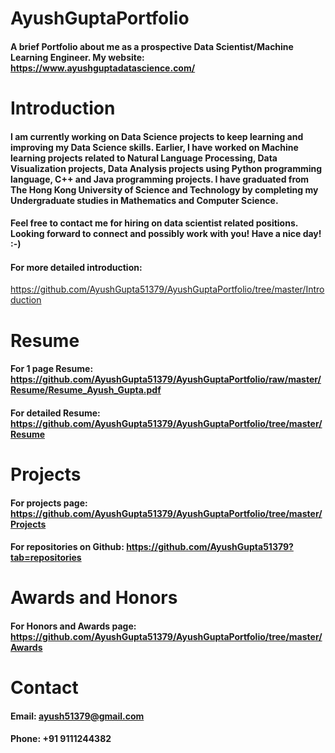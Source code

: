 # AyushGuptaPortfolio
#### A brief Portfolio about me as a prospective Data Scientist/Machine Learning Engineer. My website: https://www.ayushguptadatascience.com/

# Introduction

#### I am currently working on Data Science projects to keep learning and improving my Data Science skills. Earlier, I have worked on Machine learning projects related to Natural Language Processing, Data Visualization projects, Data Analysis projects using Python programming language, C++ and Java programming projects. I have graduated from The Hong Kong University of Science and Technology by completing my Undergraduate studies in Mathematics and Computer Science.

#### Feel free to contact me for hiring on data scientist related positions. Looking forward to connect and possibly work with you! Have a nice day! :-)

#### For more detailed introduction:
https://github.com/AyushGupta51379/AyushGuptaPortfolio/tree/master/Introduction

# Resume

#### For 1 page Resume: https://github.com/AyushGupta51379/AyushGuptaPortfolio/raw/master/Resume/Resume_Ayush_Gupta.pdf

#### For detailed Resume: https://github.com/AyushGupta51379/AyushGuptaPortfolio/tree/master/Resume

# Projects

#### For projects page: https://github.com/AyushGupta51379/AyushGuptaPortfolio/tree/master/Projects

#### For repositories on Github: https://github.com/AyushGupta51379?tab=repositories

# Awards and Honors

#### For Honors and Awards page: https://github.com/AyushGupta51379/AyushGuptaPortfolio/tree/master/Awards

# Contact

#### Email: ayush51379@gmail.com
#### Phone: +91 9111244382

